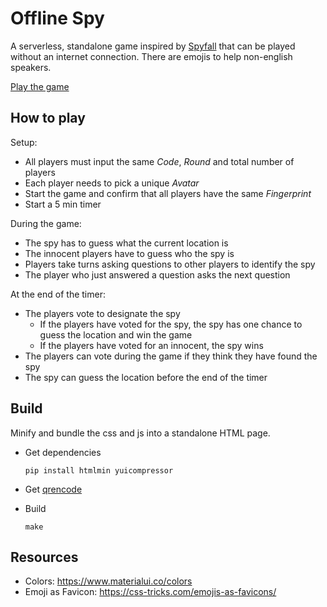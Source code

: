 # Offline Spy

A serverless, standalone game inspired by [Spyfall](https://hwint.ru/portfolio-item/spyfall/) that can be played without an internet connection.
There are emojis to help non-english speakers.

[Play the game](https://spy.verybadfrags.com)

## How to play

Setup:
* All players must input the same *Code*, *Round* and total number of players
* Each player needs to pick a unique *Avatar*
* Start the game and confirm that all players have the same *Fingerprint*
* Start a 5 min timer

During the game:
* The spy has to guess what the current location is
* The innocent players have to guess who the spy is
* Players take turns asking questions to other players to identify the spy
* The player who just answered a question asks the next question

At the end of the timer:
* The players vote to designate the spy
    * If the players have voted for the spy, the spy has one chance to guess the location and win the game
    * If the players have voted for an innocent, the spy wins
* The players can vote during the game if they think they have found the spy
* The spy can guess the location before the end of the timer

## Build

Minify and bundle the css and js into a standalone HTML page.

* Get dependencies
    ```shell
    pip install htmlmin yuicompressor
    ```

* Get [qrencode](https://fukuchi.org/works/qrencode/index.html.en)

* Build
    ```shell
    make
    ```

## Resources

* Colors: https://www.materialui.co/colors
* Emoji as Favicon: https://css-tricks.com/emojis-as-favicons/
